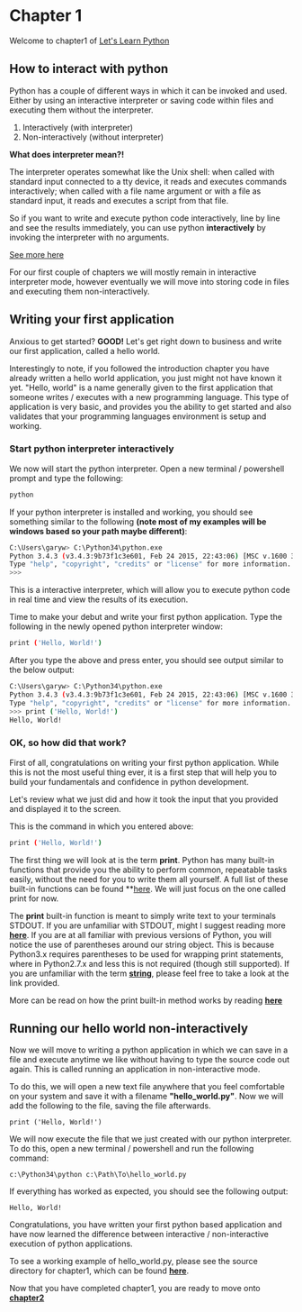 # Chapter 1
Welcome to chapter1 of [Let's Learn Python](https://github.com/zerosignal0/lets-learn-python)

## How to interact with python

Python has a couple of different ways in which it can be invoked and used.  Either by using an interactive interpreter or saving code within files and executing them without the interpreter.

1. Interactively (with interpreter)
2. Non-interactively (without interpreter)

**What does interpreter mean?!**

The interpreter operates somewhat like the Unix shell: when called with standard input connected to a tty device, it reads and executes commands interactively; when called with a file name argument or with a file as standard input, it reads and executes a script from that file.

So if you want to write and execute python code interactively, line by line and see the results immediately, you can use python **interactively** by invoking the interpreter with no arguments.

[See more here](https://docs.python.org/3/tutorial/interpreter.html#interactive-mode) 

For our first couple of chapters we will mostly remain in interactive interpreter mode, however eventually we will move into storing code in files and executing them non-interactively.

## Writing your first application

Anxious to get started? **GOOD!** Let's get right down to business and write our first application, called a hello world.

Interestingly to note, if you followed the introduction chapter you have already written a hello world application, you just might not have known it yet. "Hello, world" is a name generally given to the first application that someone writes / executes with a new programming language.  This type of application is very basic, and provides you the ability to get started and also validates that your programming languages environment is setup and working.

### Start python interpreter interactively

We now will start the python interpreter.  Open a new terminal / powershell prompt and type the following:

```bash
python
```

If your python interpreter is installed and working, you should see something similar to the following **(note most of my examples will be windows based so your path maybe different)**:

```bash
C:\Users\garyw> C:\Python34\python.exe
Python 3.4.3 (v3.4.3:9b73f1c3e601, Feb 24 2015, 22:43:06) [MSC v.1600 32 bit (Intel)] on win32
Type "help", "copyright", "credits" or "license" for more information.
>>>
```

This is a interactive interpreter, which will allow you to execute python code in real time and view the results of its execution.

Time to make your debut and write your first python application.  Type the following in the newly opened python interpreter window:

```bash
print ('Hello, World!')
```

After you type the above and press enter, you should see output similar to the below output:

```bash
C:\Users\garyw> C:\Python34\python.exe
Python 3.4.3 (v3.4.3:9b73f1c3e601, Feb 24 2015, 22:43:06) [MSC v.1600 32 bit (Intel)] on win32
Type "help", "copyright", "credits" or "license" for more information.
>>> print ('Hello, World!')
Hello, World!
```

### OK, so how did that work?

First of all, congratulations on writing your first python application.  While this is not the most useful thing ever, it is a first step that will help you to build your fundamentals and confidence in python development.

Let's review what we just did and how it took the input that you provided and displayed it to the screen.

This is the command in which you entered above:

```bash
print ('Hello, World!')
```

The first thing we will look at is the term **print**.  Python has many built-in functions that provide you the ability to perform common, repeatable tasks easily, without the need for you to write them all yourself.  A full list of these built-in functions can be found **[here](https://docs.python.org/3/library/functions.html). We will just focus on the one called print for now.

The **print** built-in function is meant to simply write text to your terminals STDOUT.  If you are unfamiliar with STDOUT, might I suggest reading more **[here](http://en.wikipedia.org/wiki/Stdout)**.  If you are at all familiar with previous versions of Python, you will notice the use of parentheses around our string object. This is because Python3.x requires parentheses to be used for wrapping print statements, where in Python2.7.x and less this is not required (though still supported).  If you are unfamiliar with the term **[string](https://docs.python.org/3/library/stdtypes.html#str)**, please feel free to take a look at the link provided.

More can be read on how the print built-in method works by reading **[here](https://docs.python.org/3/library/functions.html?highlight=print#print)**

## Running our hello world non-interactively

Now we will move to writing a python application in which we can save in a file and execute anytime we like without having to type the source code out again.  This is called running an application in non-interactive mode.

To do this, we will open a new text file anywhere that you feel comfortable on your system and save it with a filename **"hello_world.py"**.  Now we will add the following to the file, saving the file afterwards.

```shell
print ('Hello, World!')
```

We will now execute the file that we just created with our python interpreter.  To do this, open a new terminal / powershell and run the following command:

```shell
c:\Python34\python c:\Path\To\hello_world.py
```

If everything has worked as expected, you should see the following output:

```shell
Hello, World!
```

Congratulations, you have written your first python based application and have now learned the difference between interactive / non-interactive execution of python applications.

To see a working example of hello_world.py, please see the source directory for chapter1, which can be found **[here](https://github.com/zerosignal0/lets-learn-python/blob/master/source/Chapter1/hello_world.py)**.

Now that you have completed chapter1, you are ready to move onto **[chapter2](https://github.com/zerosignal0/lets-learn-python/blob/master/source/Chapter2/README.md)**
